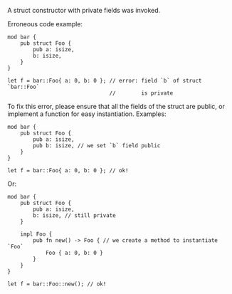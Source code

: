 A struct constructor with private fields was invoked.

Erroneous code example:

```compile_fail,E0451
mod bar {
    pub struct Foo {
        pub a: isize,
        b: isize,
    }
}

let f = bar::Foo{ a: 0, b: 0 }; // error: field `b` of struct `bar::Foo`
                                //        is private
```

To fix this error, please ensure that all the fields of the struct are public,
or implement a function for easy instantiation. Examples:

```
mod bar {
    pub struct Foo {
        pub a: isize,
        pub b: isize, // we set `b` field public
    }
}

let f = bar::Foo{ a: 0, b: 0 }; // ok!
```

Or:

```
mod bar {
    pub struct Foo {
        pub a: isize,
        b: isize, // still private
    }

    impl Foo {
        pub fn new() -> Foo { // we create a method to instantiate `Foo`
            Foo { a: 0, b: 0 }
        }
    }
}

let f = bar::Foo::new(); // ok!
```
